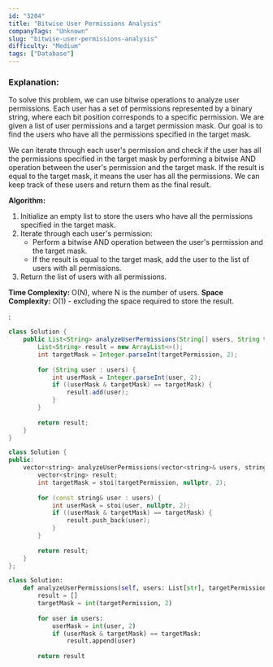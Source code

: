 ```yaml
---
id: "3204"
title: "Bitwise User Permissions Analysis"
companyTags: "Unknown"
slug: "bitwise-user-permissions-analysis"
difficulty: "Medium"
tags: ["Database"]
---
```


### Explanation:
To solve this problem, we can use bitwise operations to analyze user permissions. Each user has a set of permissions represented by a binary string, where each bit position corresponds to a specific permission. We are given a list of user permissions and a target permission mask. Our goal is to find the users who have all the permissions specified in the target mask.

We can iterate through each user's permission and check if the user has all the permissions specified in the target mask by performing a bitwise AND operation between the user's permission and the target mask. If the result is equal to the target mask, it means the user has all the permissions. We can keep track of these users and return them as the final result.

**Algorithm:**
1. Initialize an empty list to store the users who have all the permissions specified in the target mask.
2. Iterate through each user's permission:
   - Perform a bitwise AND operation between the user's permission and the target mask.
   - If the result is equal to the target mask, add the user to the list of users with all permissions.
3. Return the list of users with all permissions.

**Time Complexity:** O(N), where N is the number of users.
**Space Complexity:** O(1) - excluding the space required to store the result.

:

```java
class Solution {
    public List<String> analyzeUserPermissions(String[] users, String targetPermission) {
        List<String> result = new ArrayList<>();
        int targetMask = Integer.parseInt(targetPermission, 2);
        
        for (String user : users) {
            int userMask = Integer.parseInt(user, 2);
            if ((userMask & targetMask) == targetMask) {
                result.add(user);
            }
        }
        
        return result;
    }
}
```

```cpp
class Solution {
public:
    vector<string> analyzeUserPermissions(vector<string>& users, string targetPermission) {
        vector<string> result;
        int targetMask = stoi(targetPermission, nullptr, 2);
        
        for (const string& user : users) {
            int userMask = stoi(user, nullptr, 2);
            if ((userMask & targetMask) == targetMask) {
                result.push_back(user);
            }
        }
        
        return result;
    }
};
```

```python
class Solution:
    def analyzeUserPermissions(self, users: List[str], targetPermission: str) -> List[str]:
        result = []
        targetMask = int(targetPermission, 2)
        
        for user in users:
            userMask = int(user, 2)
            if (userMask & targetMask) == targetMask:
                result.append(user)
        
        return result
```